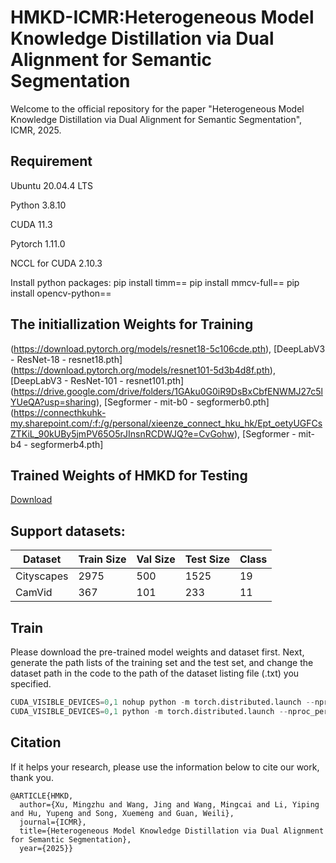 # HMKD-ICMR:Heterogeneous Model Knowledge Distillation via Dual Alignment for Semantic Segmentation

Welcome to the official repository for the paper "Heterogeneous Model Knowledge Distillation via Dual Alignment for Semantic Segmentation", ICMR, 2025.

## Requirement
Ubuntu 20.04.4 LTS

Python 3.8.10

CUDA 11.3

Pytorch 1.11.0

NCCL for CUDA 2.10.3

Install python packages:
pip install timm==
pip install mmcv-full==
pip install opencv-python==

## The initiallization Weights for Training
(https://download.pytorch.org/models/resnet18-5c106cde.pth), [DeepLabV3 - ResNet-18 - resnet18.pth]
(https://download.pytorch.org/models/resnet101-5d3b4d8f.pth), [DeepLabV3 - ResNet-101 - resnet101.pth]
(https://drive.google.com/drive/folders/1GAku0G0iR9DsBxCbfENWMJ27c5lYUeQA?usp=sharing), [Segformer - mit-b0 - segformerb0.pth]
(https://connecthkuhk-my.sharepoint.com/:f:/g/personal/xieenze_connect_hku_hk/Ept_oetyUGFCsZTKiL_90kUBy5jmPV65O5rJInsnRCDWJQ?e=CvGohw), [Segformer - mit-b4 - segformerb4.pth]

## Trained Weights of HMKD for Testing
[Download](https://pan.baidu.com/s/1xw_6ts5VNV73vXeOLAokwQ?pwd=jvx8)

## Support datasets:
| Dataset | Train Size | Val Size | Test Size | Class |
| -- | -- | -- |-- |-- |
| Cityscapes | 2975 | 500 | 1525 |19|
| CamVid | 367 | 101 | 233 | 11 |

## Train
Please download the pre-trained model weights and dataset first. Next, generate the path lists of the training set and the test set, and change the dataset path in the code to the path of the dataset listing file (.txt) you specified.

~~~python
CUDA_VISIBLE_DEVICES=0,1 nohup python -m torch.distributed.launch --nproc_per_node=2 train_NEW_AEU_kd.py > H_V_MSE_fixed.file 2>&1 &
CUDA_VISIBLE_DEVICES=0,1 python -m torch.distributed.launch --nproc_per_node=2 train_NEW_AEU_kd.py
~~~

## Citation
If it helps your research,  please use the information below to cite our work, thank you. 

~~~
@ARTICLE{HMKD,
  author={Xu, Mingzhu and Wang, Jing and Wang, Mingcai and Li, Yiping and Hu, Yupeng and Song, Xuemeng and Guan, Weili},
  journal={ICMR}, 
  title={Heterogeneous Model Knowledge Distillation via Dual Alignment for Semantic Segmentation}, 
  year={2025}}
~~~











